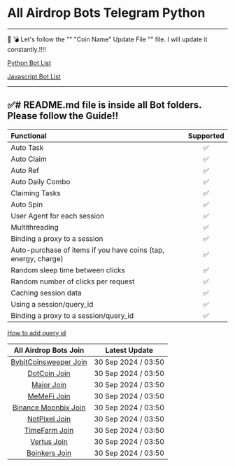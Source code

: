 # All Airdrop Bots Telegram Python
------------------
:pushpin: :bomb: Let's follow the "" "Coin Name" Update File "" file. I will update it constantly.:bangbang::bangbang:

[Python Bot List](https://github.com/F0Rextasy/All-Airdrop-Bots-Telegram-Python)

[Javascript Bot List](https://github.com/F0Rextasy/All-Airdrop-Bots-Telegram-Javascript)

-----------
:white_check_mark:# README.md file is inside all Bot folders. Please follow the Guide!!
--------

| Functional	| Supported |
| :--- | :---: |
Auto Task    |       ✅
Auto Claim	|  ✅
Auto Ref	|  ✅
Auto Daily Combo |  ✅
Claiming Tasks	|  ✅
Auto Spin |  ✅
User Agent for each session | 	✅
Multithreading	| ✅
Binding a proxy to a session	| ✅
Auto-purchase of items if you have coins (tap, energy, charge)	| ✅
Random sleep time between clicks	| ✅
Random number of clicks per request	| ✅
Caching session data	| ✅
Using a session/query_id	| ✅
Binding a proxy to a session/query_id	| ✅

[How to add query id](https://github.com/F0Rextasy/All-Airdrop-Bots-Telegram-Javascript/issues/2)

| All Airdrop Bots Join	| Latest Update | 
| :----: | :---: |
| [BybitCoinsweeper Join](https://t.me/BybitCoinsweeper_Bot?start=referredBy=1201989442) |  30 Sep 2024 / 03:50 |
| [DotCoin Join](https://t.me/dotcoin_bot?start=r_1201989442) | 30 Sep 2024 / 03:50 |
| [Major Join](https://t.me/major/start?startapp=1201989442) | 30 Sep 2024 / 03:50 |
| [MeMeFi Join](https://t.me/memefi_coin_bot?start=r_e1d3c9b582)| 30 Sep 2024 / 03:50 |
| [Binance Moonbix Join](https://t.me/Binance_Moonbix_bot/start?startapp=ref_1201989442&startApp=ref_1201989442) | 30 Sep 2024 / 03:50 |
| [NotPixel Join](https://t.me/notpixel/app?startapp=f1201989442_s612559) | 30 Sep 2024 / 03:50 |
| [TimeFarm Join](https://t.me/TimeFarmCryptoBot?start=4AJVpo15fnH1DLt1) | 30 Sep 2024 / 03:50 |
| [Vertus Join](https://t.me/vertus_app_bot/app?startapp=1201989442) | 30 Sep 2024 / 03:50 |
| [Boinkers Join](https://t.me/boinker_bot/boinkapp?startapp=boink1201989442) | 30 Sep 2024 / 03:50 |

